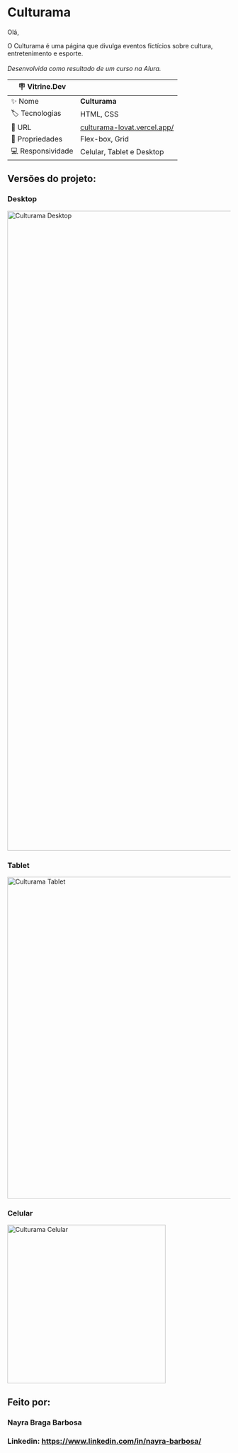 # Culturama

Olá,

O Culturama é uma página que divulga eventos fictícios sobre cultura, entretenimento e esporte.
<br><br>
*Desenvolvida como resultado de um curso na Alura.*

|:placard: Vitrine.Dev |                                                                   | 
| -------------------- | ------------------------------------------------------------------|
| :sparkles: Nome      | **Culturama**                                                     |
| :label: Tecnologias  | HTML, CSS                                                         |
| :rocket: URL         | [culturama-lovat.vercel.app/](https://culturama-lovat.vercel.app/)|
| 🧰 Propriedades      | Flex-box, Grid                                                    |
| 💻 Responsividade    | Celular, Tablet e Desktop                                         |

## Versões do projeto:

### Desktop
<img width="1440" alt="Culturama Desktop" src="https://github.com/nayrabra/culturama/assets/102299426/f1c89c0a-135f-42d7-ba43-cca9768c3dde#vitrinedev">

### Tablet
<img width="724" alt="Culturama Tablet" src="https://github.com/nayrabra/culturama/assets/102299426/d99a2b7f-3c78-41a3-93a4-78822d7c596d">

### Celular
<img width="357" alt="Culturama Celular" src="https://github.com/nayrabra/culturama/assets/102299426/fcdb29e3-a60e-46c5-ac5d-dac7ef074f26">

## Feito por:

### Nayra Braga Barbosa

### Linkedin: https://www.linkedin.com/in/nayra-barbosa/





